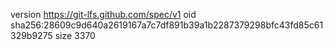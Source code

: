 version https://git-lfs.github.com/spec/v1
oid sha256:28609c9d640a2619167a7c7df891b39a1b2287379298bfc43fd85c61329b9275
size 3370
